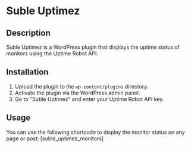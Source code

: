 # Suble Uptimez

## Description
Suble Uptimez is a WordPress plugin that displays the uptime status of monitors using the Uptime Robot API.

## Installation
1. Upload the plugin to the `wp-content/plugins` directory.
2. Activate the plugin via the WordPress admin panel.
3. Go to "Suble Uptimez" and enter your Uptime Robot API key.

## Usage
You can use the following shortcode to display the monitor status on any page or post:
[suble_uptimez_monitors]
